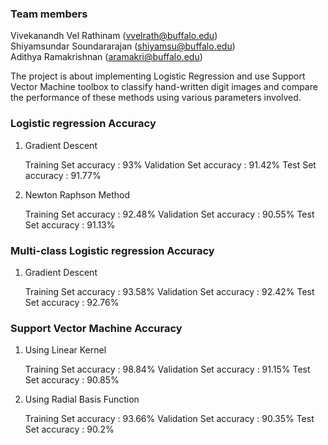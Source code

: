 ### Team members
Vivekanandh Vel Rathinam (vvelrath@buffalo.edu)																					
Shiyamsundar Soundararajan (shiyamsu@buffalo.edu)																						
Adithya Ramakrishnan (aramakri@buffalo.edu)																			

The project is about implementing Logistic Regression and use Support Vector Machine toolbox to classify hand-written digit images and compare the performance of these methods using various parameters involved.

### Logistic regression Accuracy

1) Gradient Descent
	
	Training Set accuracy : 93%
	Validation Set accuracy : 91.42%
	Test Set accuracy : 91.77%

2) Newton Raphson Method
	
	Training Set accuracy : 92.48%
	Validation Set accuracy : 90.55%
	Test Set accuracy : 91.13%
	
### Multi-class Logistic regression Accuracy

1) Gradient Descent
	
	Training Set accuracy : 93.58%
	Validation Set accuracy : 92.42%
	Test Set accuracy : 92.76%
	
### Support Vector Machine Accuracy

1) Using Linear Kernel

	Training Set accuracy : 98.84%
	Validation Set accuracy : 91.15%
	Test Set accuracy : 90.85%
	
2) Using Radial Basis Function

	Training Set accuracy : 93.66%
	Validation Set accuracy : 90.35%
	Test Set accuracy : 90.2%